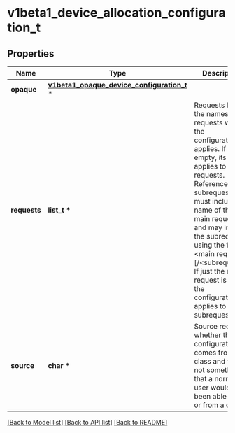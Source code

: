 # v1beta1_device_allocation_configuration_t

## Properties
Name | Type | Description | Notes
------------ | ------------- | ------------- | -------------
**opaque** | [**v1beta1_opaque_device_configuration_t**](v1beta1_opaque_device_configuration.md) \* |  | [optional] 
**requests** | **list_t \*** | Requests lists the names of requests where the configuration applies. If empty, its applies to all requests.  References to subrequests must include the name of the main request and may include the subrequest using the format &lt;main request&gt;[/&lt;subrequest&gt;]. If just the main request is given, the configuration applies to all subrequests. | [optional] 
**source** | **char \*** | Source records whether the configuration comes from a class and thus is not something that a normal user would have been able to set or from a claim. | 

[[Back to Model list]](../README.md#documentation-for-models) [[Back to API list]](../README.md#documentation-for-api-endpoints) [[Back to README]](../README.md)


